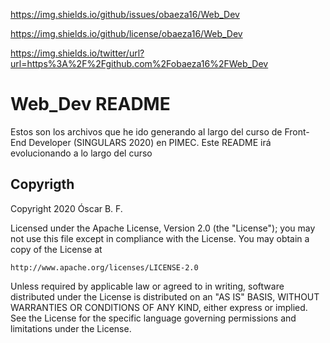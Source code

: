 https://img.shields.io/github/issues/obaeza16/Web_Dev

https://img.shields.io/github/license/obaeza16/Web_Dev

https://img.shields.io/twitter/url?url=https%3A%2F%2Fgithub.com%2Fobaeza16%2FWeb_Dev

# Web_Dev README

Estos son los archivos que he ido generando al largo del curso de Front-End Developer (SINGULARS 2020) en PIMEC.
Este README irá evolucionando a lo largo del curso




## Copyrigth

Copyright 2020 Óscar B. F.

Licensed under the Apache License, Version 2.0 (the "License");
you may not use this file except in compliance with the License.
You may obtain a copy of the License at

    http://www.apache.org/licenses/LICENSE-2.0

Unless required by applicable law or agreed to in writing, software
distributed under the License is distributed on an "AS IS" BASIS,
WITHOUT WARRANTIES OR CONDITIONS OF ANY KIND, either express or implied.
See the License for the specific language governing permissions and
limitations under the License.